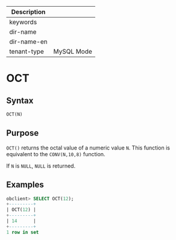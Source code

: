| Description   |                 |
|---------------|-----------------|
| keywords      |                 |
| dir-name      |                 |
| dir-name-en   |                 |
| tenant-type   | MySQL Mode      |

# OCT

## Syntax

```sql
OCT(N)
```

## Purpose

`OCT()` returns the octal value of a numeric value `N`. This function is equivalent to the `CONV(N,10,8)` function.

If `N` is `NULL`, `NULL` is returned.

## Examples

```sql
obclient> SELECT OCT(12);
+---------+
| OCT(12) |
+---------+
| 14      |
+---------+
1 row in set
```

